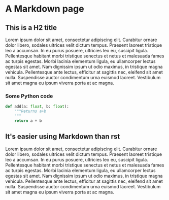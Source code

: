 # A Markdown page

## This is a H2 title

Lorem ipsum dolor sit amet, consectetur adipiscing elit. Curabitur ornare dolor libero, sodales ultrices velit dictum tempus. Praesent laoreet tristique leo a accumsan. In eu purus posuere, ultricies leo eu, suscipit ligula. Pellentesque habitant morbi tristique senectus et netus et malesuada fames ac turpis egestas. Morbi lacinia elementum ligula, eu ullamcorper lectus egestas sit amet. Nam dignissim ipsum ut odio maximus, in tristique magna vehicula. Pellentesque ante lectus, efficitur at sagittis nec, eleifend sit amet nulla. Suspendisse auctor condimentum urna euismod laoreet. Vestibulum sit amet magna eu ipsum viverra porta at ac magna.

### Some Python code

```python
def add(a: float, b: float):
    """Returns a+b
    """
    return a + b
```

## It's easier using Markdown than rst

Lorem ipsum dolor sit amet, consectetur adipiscing elit. Curabitur ornare dolor libero, sodales ultrices velit dictum tempus. Praesent laoreet tristique leo a accumsan. In eu purus posuere, ultricies leo eu, suscipit ligula. Pellentesque habitant morbi tristique senectus et netus et malesuada fames ac turpis egestas. Morbi lacinia elementum ligula, eu ullamcorper lectus egestas sit amet. Nam dignissim ipsum ut odio maximus, in tristique magna vehicula. Pellentesque ante lectus, efficitur at sagittis nec, eleifend sit amet nulla. Suspendisse auctor condimentum urna euismod laoreet. Vestibulum sit amet magna eu ipsum viverra porta at ac magna.


